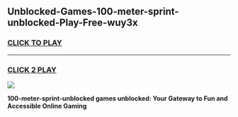 
## Unblocked-Games-100-meter-sprint-unblocked-Play-Free-wuy3x
<h3>
<a href="https://premium76.site?title=100-meter-sprint-unblocked&ref=18A1">CLICK TO PLAY</a></h3>
<hr>

<h3>
<a href="https://premium76.site?title=100-meter-sprint-unblocked&ref=18A1">CLICK 2 PLAY</a>
  
</h3>

<a href="https://premium76.site?title=100-meter-sprint-unblocked&ref=18A1"><img src="https://clearcache.store/games.png"></a>


**100-meter-sprint-unblocked games unblocked: Your Gateway to Fun and Accessible Online Gaming**
